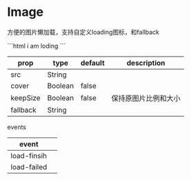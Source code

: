 # Image

方便的图片懒加载，支持自定义loading图标，和fallback

<image-image></image-image>


<code-code>
 ```html
<ui-image src="https://leafiy.oss-cn-beijing.aliyuncs.com/thomas-kinto-1178082-unsplash.jpg"></ui-image>
<ui-image src="https://leafiy.oss-cn-beijing.aliyuncs.com/thomas-kinto-1178082-unsplash.jpg">
<span slot="loader">i am loding</span>
</ui-image>
<ui-image keep-size src="https://leafiy.oss-cn-beijing.aliyuncs.com/thomas-kinto-1178082-unlash.jpg" fallback="https://leafiy.oss-cn-beijing.aliyuncs.com/Snipaste_2018-12-26_14-10-06.png">
</ui-image>
<ui-image cover src="https://leafiy.oss-cn-beijing.aliyuncs.com/jonny-caspari-1148429-unsplash.jpg"></ui-image>
 ```

</code-code>


|prop|type|default|description|
|--|--|--|--|
|src|String|||
|cover|Boolean|false||
|keepSize|Boolean|false|保持原图片比例和大小|
|fallback|String|||


events

|event||
|--|--|
|load-finsih||
|load-failed||